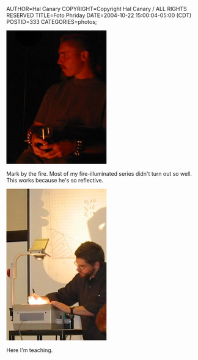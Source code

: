AUTHOR=Hal Canary
COPYRIGHT=Copyright Hal Canary / ALL RIGHTS RESERVED
TITLE=Foto Phriday
DATE=2004-10-22 15:00:04-05:00 (CDT)
POSTID=333
CATEGORIES=photos;

![[Thumb]](/photos/2004-10-03-img_1514_m.jpg)

Mark by the fire. Most of my fire-illuminated series didn't turn out so well. This works because he's so reflective.

![[Thumb]](/photos/2004-10-15-img_1520.jpg)

Here I'm teaching.
